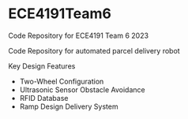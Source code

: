 # ECE4191Team6
Code Repository for ECE4191 Team 6 2023

Code Repository for automated parcel delivery robot

Key Design Features
- Two-Wheel Configuration
- Ultrasonic Sensor Obstacle Avoidance
- RFID Database
- Ramp Design Delivery System
